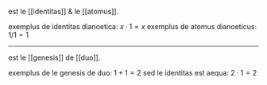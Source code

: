 est le [[identitas]] & le [[atomus]].

exemplus de identitas dianoetica: $x·1=x$
exemplus de atomus dianoeticus: $1/1=1$

---
est le [[genesis]] de [[duo]].

exemplus de le genesis de duo: $1+1=2$
sed le identitas est aequa: $2·1=2$